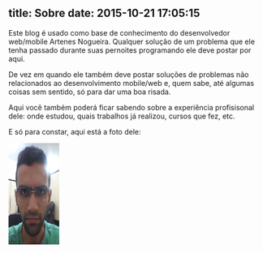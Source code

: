 title: Sobre
date: 2015-10-21 17:05:15
---
Este blog é usado como base de conhecimento do desenvolvedor web/mobile Artenes Nogueira. Qualquer solução de um problema que ele tenha passado durante suas pernoites programando ele deve postar por aqui. 

De vez em quando ele também deve postar soluções de problemas não relacionados ao desenvolvimento mobile/web e, quem sabe, até algumas coisas sem sentido, só para dar uma boa risada.

Aqui você também poderá ficar sabendo sobre a experiência profisisonal dele: onde estudou, quais trabalhos já realizou, cursos que fez, etc.

E só para constar, aqui está a foto dele:

<img src="index/artenes.jpg" alt="Artenes Nogueira" height="200" width="100">

